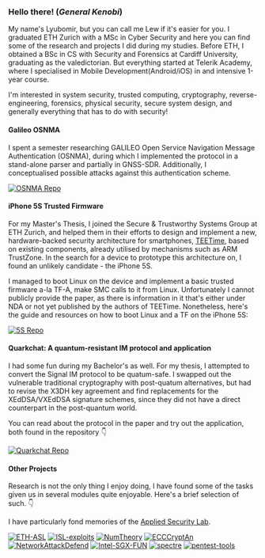 ### Hello there! (*General Kenobi*)

My name's Lyubomir, but you can call me Lew if it's easier for you. I graduated ETH Zurich with a MSc in Cyber Security and here you can find some of the research and projects I did during my studies. Before ETH, I obtained a BSc in CS with Security and Forensics at Cardiff University, graduating as the valedictorian. But everything started at Telerik Academy, where I specialised in Mobile Development(Android/iOS) in and intensive 1-year course.

I'm interested in system security, trusted computing, cryptography, reverse-engineering, forensics, physical security, secure system design, and generally everything that has to do with security!

#### Galileo OSNMA
I spent a semester researching GALILEO Open Service Navigation Message Authentication (OSNMA), during which I implemented the protocol in a stand-alone parser and partially in GNSS-SDR. Additionally, I conceptualised possible attacks against this authentication scheme.

[![OSNMA Repo](https://github-readme-stats.vercel.app/api/pin/?username=hmk3r&repo=galileo-osnma-research&theme=codeSTACKr)](https://github.com/hmk3r/galileo-osnma-research)

#### iPhone 5S Trusted Firmware
For my Master's Thesis, I joined the Secure & Trustworthy Systems Group at ETH Zurich, and helped them in their efforts to design and implement a new, hardware-backed security architecture for smartphones, [TEETime](https://arxiv.org/abs/2211.05206), based on existing components, already utilised by mechanisms such as ARM TrustZone. In the search for a device to prototype this architecture on, I found an unlikely candidate - the iPhone 5S.

I managed to boot Linux on the device and implement a basic trusted firmware a-la TF-A, make SMC calls to it from Linux. Unfortunately I cannot publicly provide the paper, as there is information in it that's either under NDA or not yet published by the authors of TEETime. Nonetheless, here's the guide and resources on how to boot Linux and a TF on the iPhone 5S:

[![5S Repo](https://github-readme-stats.vercel.app/api/pin/?username=hmk3r&repo=iphone-5s-linux-howto&theme=codeSTACKr)](https://github.com/hmk3r/iphone-5s-linux-howto)

#### Quarkchat: A quantum-resistant IM protocol and application 

I had some fun during my Bachelor's as well. For my thesis, I attempted to convert the Signal IM protocol to be quatum-safe. I swapped out the vulnerable traditional cryptography with post-quatum alternatives, but had to revise the X3DH key agreement and find replacements for the XEdDSA/VXEdDSA signature schemes, since they did not have a direct counterpart in the post-quantum world.

You can read about the protocol in the paper and try out the application, both found in the repository 👇

[![Quarkchat Repo](https://github-readme-stats.vercel.app/api/pin/?username=hmk3r&repo=quarkchat&theme=codeSTACKr)](https://github.com/hmk3r/quarkchat)

#### Other Projects
Research is not the only thing I enjoy doing, I have found some of the tasks given us in several modules quite enjoyable. Here's a brief selection of such. 👇

I have particularly fond memories of the [Applied Security Lab](https://github.com/hmk3r/ETH-Applied-Security-Lab).

[![ETH-ASL](https://github-readme-stats.vercel.app/api/pin/?username=hmk3r&repo=ETH-Applied-Security-Lab&theme=codeSTACKr)](https://github.com/hmk3r/ETH-Applied-Security-Lab)
[![ISL-exploits](https://github-readme-stats.vercel.app/api/pin/?username=hmk3r&repo=ISL-exploits-fun&theme=codeSTACKr)](https://github.com/hmk3r/ISL-exploits-fun)
[![NumTheory](https://github-readme-stats.vercel.app/api/pin/?username=hmk3r&repo=number-theory-cryptography&theme=codeSTACKr)](https://github.com/hmk3r/number-theory-cryptography)
[![ECCCryptAn](https://github-readme-stats.vercel.app/api/pin/?username=hmk3r&repo=ECC-cryptanalysis&theme=codeSTACKr)](https://github.com/hmk3r/ECC-cryptanalysis)
[![NetworkAttackDefend](https://github-readme-stats.vercel.app/api/pin/?username=hmk3r&repo=network.attack-defense&theme=codeSTACKr)](https://github.com/hmk3r/network.attack-defense)
[![Intel-SGX-FUN](https://github-readme-stats.vercel.app/api/pin/?username=hmk3r&repo=Intel-SGX-FUN&theme=codeSTACKr)](https://github.com/hmk3r/Intel-SGX-FUN)
[![spectre](https://github-readme-stats.vercel.app/api/pin/?username=hmk3r&repo=spectre&theme=codeSTACKr)](https://github.com/hmk3r/spectre)
[![pentest-tools](https://github-readme-stats.vercel.app/api/pin/?username=hmk3r&repo=pentest-tools&theme=codeSTACKr)](https://github.com/hmk3r/pentest-tools)
